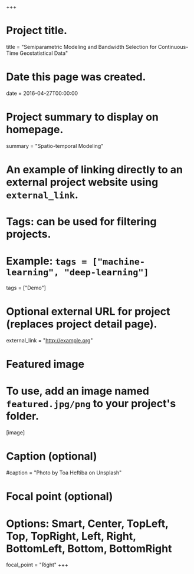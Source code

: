 +++
# Project title.
title = "Semiparametric Modeling and Bandwidth Selection for Continuous-Time Geostatistical Data"

# Date this page was created.
date = 2016-04-27T00:00:00

# Project summary to display on homepage.
summary = "Spatio-temporal Modeling"
# An example of linking directly to an external project website using `external_link`.
# Tags: can be used for filtering projects.
# Example: `tags = ["machine-learning", "deep-learning"]`
tags = ["Demo"]

# Optional external URL for project (replaces project detail page).
external_link = "http://example.org"

# Featured image
# To use, add an image named `featured.jpg/png` to your project's folder.
[image]
  # Caption (optional)
  #caption = "Photo by Toa Heftiba on Unsplash"

  # Focal point (optional)
  # Options: Smart, Center, TopLeft, Top, TopRight, Left, Right, BottomLeft, Bottom, BottomRight
  focal_point = "Right"
+++
